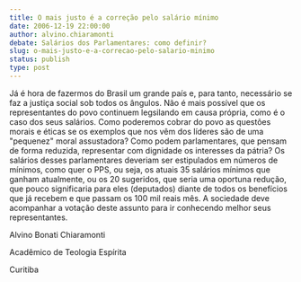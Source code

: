 ```yaml
---
title: O mais justo é a correção pelo salário mínimo
date: 2006-12-19 22:00:00
author: alvino.chiaramonti
debate: Salários dos Parlamentares: como definir?
slug: o-mais-justo-e-a-correcao-pelo-salario-minimo
status: publish 
type: post
---
```


Já é hora de fazermos do Brasil um grande país e, para tanto, necessário se faz a justiça social sob todos os ângulos. Não é mais possível que os representantes do povo continuem legsilando em causa própria, como é o caso dos seus salários. Como poderemos cobrar do povo as questões morais e éticas se os exemplos que nos vêm dos líderes são de uma "pequenez" moral assustadora? Como podem parlamentares, que pensam de forma reduzida, representar com dignidade os interesses da pátria? Os salários desses parlamentares deveriam ser estipulados em números de mínimos, como quer o PPS, ou seja, os atuais 35 salários mínimos que ganham atualmente, ou os 20 sugeridos, que seria uma oportuna redução, que pouco significaria para eles (deputados) diante de todos os benefícios que já recebem e que passam os 100 mil reais mês. A sociedade deve acompanhar a votação deste assunto para ir conhecendo melhor seus representantes.  

Alvino Bonati Chiaramonti  

Acadêmico de Teologia Espírita  

Curitiba
